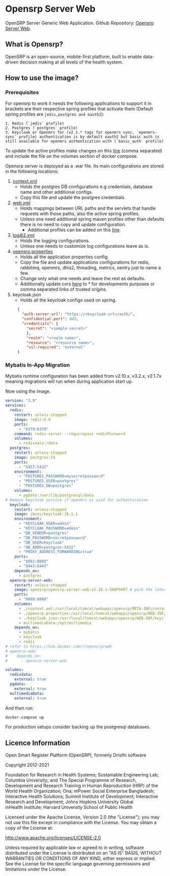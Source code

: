 # Opensrp Server Web
OpenSRP Server Generic Web Application. Github Repository: [Opensrp Server Web](https://github.com/OpenSRP/opensrp-server-web).

## What is Opensrp?
OpenSRP is an open-source, mobile-first platform, built to enable data-driven decision making at all levels of the health system.

## How to use the image?

### Prerequisites
For opensrp to work it needs the following applications to support it in brackets are their respective spring profiles that activate them (Default spring profiles are `jedis,postgres and oauth2`):

	1. Redis (`jedis` profile)
	2. Postgres (`postgres` profile)
	3. Keycloak or Openmrs for (v2.1.* tags for openmrs sync, `openmrs-sync` profile) authentication is by default oauth2 but basic auth is still available for openmrs authentication with (`basic_auth` profile)

To update the active profiles make changes on this [line](https://github.com/opensrp/opensrp-server-web/blob/f16ba2704fcb74ca9e46da77ddfae6ac21d5fd9c/src/main/webapp/WEB-INF/web.xml#L126) (comma separated) and include the file on the volumes section of docker compose.

Opensrp server is deployed as a .war file. Its main configurations are stored in the following locations:
1. [context.xml](https://github.com/opensrp/opensrp-server-web/blob/master/src/main/webapp/META-INF/context.xml)
    - Holds the postgres DB configurations e.g credentials, database name and other additional configs.
    - Copy this file and update the postgres credentials.
2. [web.xml](https://github.com/opensrp/opensrp-server-web/blob/master/src/main/webapp/WEB-INF/web.xml)
    - Holds mappings between URL paths and the servlets that handle requests with those paths, also the active spring profiles.
    - Unless one need additional spring maven profiles other than defaults there is no need to copy and update configuration.
        - Additional profiles can be added on this [line](https://github.com/opensrp/opensrp-server-web/blob/460ac16ac2315693e7f335f45a5555a4930dbc5d/src/main/webapp/WEB-INF/web.xml#L126).
3. [log4j2.xml](https://github.com/opensrp/opensrp-server-configs/blob/master/assets/config/log4j2.xml)
    - Holds the logging configurations.
    - Unless one needs to customize log configurations leave as is.
4. [opensrp.properties](https://github.com/opensrp/opensrp-server-configs/blob/master/assets/config/opensrp.properties)
    - Holds all the application properties config.
    - Copy the file and update applications configurations for redis, rabbitmq, openmrs, dhis2, threading,  metrics, sentry just to name a few.
    - Change only what one needs and leave the rest as defaults.
    - Additionally update cors [here](https://github.com/opensrp/opensrp-server-configs/blob/master/assets/config/opensrp.properties#L46) to * for developments purposes or comma separated links of trusted origins.
5. keycloak.json
    - Holds all the keycloak configs used on spring.
   ```json
     {
       "auth-server-url": "https://<keycloak-url>/auth/",
       "confidential-port": 443,
       "credentials": {
         "secret": "<sample-secret>"
         },
         "realm": "<realm name>",
         "resource": "<resource name>",
         "ssl-required": "external"
     }
   ```

### Mybatis In-App Migration
Mybatis runtime configuration has been added from v2.10.x, v3.2.x, v2.1.7x meaning migrations will run when during application start up.

Now using the image.
```yaml
version: "3.9"
services:
  redis:
    restart: unless-stopped
    image: redis:6.0
    ports:
      - "6379:6379"
    command: redis-server --requirepass redisPassword
    volumes:
      - redisdata:/data
  postgres:
    restart: unless-stopped
    image: postgres:14
    ports:
      - "5457:5432"
    environment:
      - "POSTGRES_PASSWORD=mysecretpassword"
      - "POSTGRES_USER=postgres"
      - "POSTGRES_DB=postgres"
    volumes:
      - pgdata:/var/lib/postgresql/data
# Remove keycloak service if openmrs is used for authentication
  keycloak:
    restart: unless-stopped
    image: jboss/keycloak:16.1.1
    environment:
      - "KEYCLOAK_USER=admin"
      - "KEYCLOAK_PASSWORD=admin"
      - "DB_VENDOR=postgres"
      - "DB_PASSWORD=secretpassword"
      - "DB_USER=keycloak"
      - "DB_ADDR=postgres:5432"
      - "PROXY_ADDRESS_FORWARDING=true"
    ports:
      - "8081:8080"
      - "8443:8443"
    depends_on:
      - postgres
  opensrp-server-web:
    restart: unless-stopped
    image: opensrp/opensrp-server-web:v2.10.1-SNAPSHOT # pick the latest tag
    ports:
      - "8080:8080"
    volumes:
      - ./context.xml:/usr/local/tomcat/webapps/opensrp/META-INF/context.xml
      - ./opensrp.properties:/usr/local/tomcat/webapps/opensrp/WEB-INF/classes/opensrp.properties
      - ./keycloak.json:/usr/local/tomcat/webapps/opensrp/WEB-INF/keycloak.json
      - multimediaData:/opt/multimedia
    depends_on:
      - mybatis
      - keycloak
      - redis
# refer to https://hub.docker.com/r/opensrp/web 
# opensrp-web: 
#    depends_on:
#      - opensrp-server-web

volumes:
  redisdata:
    external: true
  pgdata:
    external: true
  multimediaData:
    external: true

```
And then run:
 ```bash
 docker-compose up
 ```

For production setups consider backing up the postgresql databases.

## Licence Information


Open Smart Register Platform (OpenSRP), formerly Dristhi software

Copyright 2012-2021

Foundation for Research in Health Systems; Sustainable Engineering Lab; Columbia University; and The Special Programme of Research,  
Development and Research Training in Human Reproduction (HRP) of the World Health Organization; Ona; mPower Social Enterprise Bangladesh;  
Interactive Health Solutions; Summit Institute of Development; Interactive Research and Development; Johns Hopkins University Global  
mHealth Institute; Harvard University School of Public Health

Licensed under the Apache License, Version 2.0 (the "License"); you may not use this file except in compliance with the License. You may  obtain a copy of the License at:

http://www.apache.org/licenses/LICENSE-2.0

Unless required by applicable law or agreed to in writing, software distributed under the License is distributed on an "AS IS" BASIS, WITHOUT WARRANTIES OR CONDITIONS OF ANY KIND, either express or implied. See the License for the specific language governing permissions and limitations under the License.
